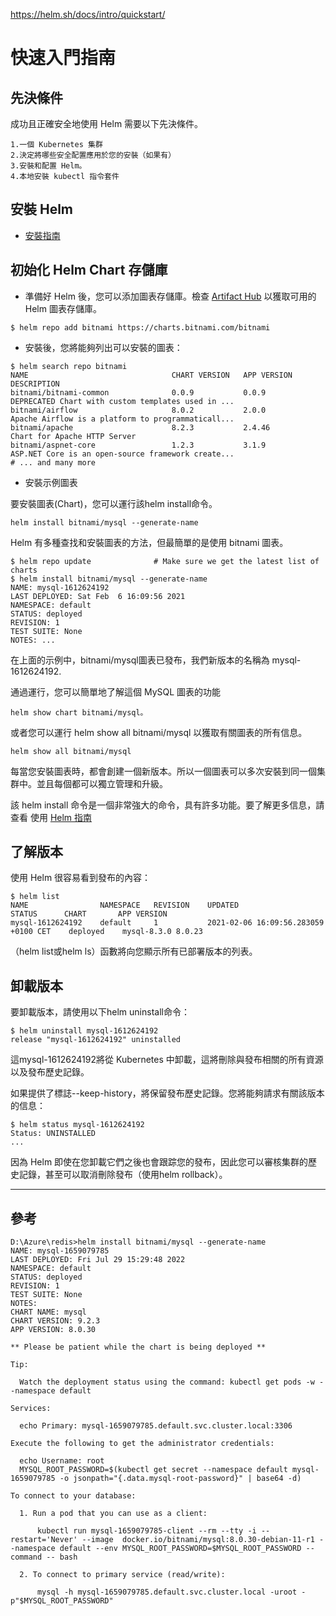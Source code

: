 https://helm.sh/docs/intro/quickstart/

# 快速入門指南

## 先決條件
成功且正確安全地使用 Helm 需要以下先決條件。
```
1.一個 Kubernetes 集群
2.決定將哪些安全配置應用於您的安裝（如果有）
3.安裝和配置 Helm。
4.本地安裝 kubectl 指令套件
```

## 安裝 Helm

* [安裝指南](https://helm.sh/docs/intro/install/)

## 初始化 Helm Chart 存儲庫
* 準備好 Helm 後，您可以添加圖表存儲庫。檢查 [Artifact Hub](https://artifacthub.io/packages/search?kind=0) 以獲取可用的 Helm 圖表存儲庫。

```
$ helm repo add bitnami https://charts.bitnami.com/bitnami

```

* 安裝後，您將能夠列出可以安裝的圖表：
```
$ helm search repo bitnami
NAME                             	CHART VERSION	APP VERSION  	DESCRIPTION
bitnami/bitnami-common           	0.0.9        	0.0.9        	DEPRECATED Chart with custom templates used in ...
bitnami/airflow                  	8.0.2        	2.0.0        	Apache Airflow is a platform to programmaticall...
bitnami/apache                   	8.2.3        	2.4.46       	Chart for Apache HTTP Server
bitnami/aspnet-core              	1.2.3        	3.1.9        	ASP.NET Core is an open-source framework create...
# ... and many more
```
* 安裝示例圖表

要安裝圖表(Chart)，您可以運行該helm install命令。

```
helm install bitnami/mysql --generate-name
```
Helm 有多種查找和安裝圖表的方法，但最簡單的是使用 bitnami 圖表。

```
$ helm repo update              # Make sure we get the latest list of charts
$ helm install bitnami/mysql --generate-name
NAME: mysql-1612624192
LAST DEPLOYED: Sat Feb  6 16:09:56 2021
NAMESPACE: default
STATUS: deployed
REVISION: 1
TEST SUITE: None
NOTES: ...
```

在上面的示例中，bitnami/mysql圖表已發布，我們新版本的名稱為 mysql-1612624192.

通過運行，您可以簡單地了解這個 MySQL 圖表的功能 
```
helm show chart bitnami/mysql。
```
或者您可以運行 helm show all bitnami/mysql 以獲取有關圖表的所有信息。
```
helm show all bitnami/mysql 
```
每當您安裝圖表時，都會創建一個新版本。所以一個圖表可以多次安裝到同一個集群中。並且每個都可以獨立管理和升級。

該 helm install 命令是一個非常強大的命令，具有許多功能。要了解更多信息，請查看 使用 [Helm 指南](https://helm.sh/docs/intro/using_helm/)

## 了解版本
使用 Helm 很容易看到發布的內容：
```
$ helm list
NAME            	NAMESPACE	REVISION	UPDATED                             	STATUS  	CHART      	APP VERSION
mysql-1612624192	default  	1       	2021-02-06 16:09:56.283059 +0100 CET	deployed	mysql-8.3.0	8.0.23
```
（helm list或helm ls）函數將向您顯示所有已部署版本的列表。

## 卸載版本
要卸載版本，請使用以下helm uninstall命令：
```
$ helm uninstall mysql-1612624192
release "mysql-1612624192" uninstalled
```
這mysql-1612624192將從 Kubernetes 中卸載，這將刪除與發布相關的所有資源以及發布歷史記錄。

如果提供了標誌--keep-history，將保留發布歷史記錄。您將能夠請求有關該版本的信息：

```
$ helm status mysql-1612624192
Status: UNINSTALLED
...
```
因為 Helm 即使在您卸載它們之後也會跟踪您的發布，因此您可以審核集群的歷史記錄，甚至可以取消刪除發布（使用helm rollback）。


<hr>

## 參考

```
D:\Azure\redis>helm install bitnami/mysql --generate-name
NAME: mysql-1659079785
LAST DEPLOYED: Fri Jul 29 15:29:48 2022
NAMESPACE: default
STATUS: deployed
REVISION: 1
TEST SUITE: None
NOTES:
CHART NAME: mysql
CHART VERSION: 9.2.3
APP VERSION: 8.0.30

** Please be patient while the chart is being deployed **

Tip:

  Watch the deployment status using the command: kubectl get pods -w --namespace default

Services:

  echo Primary: mysql-1659079785.default.svc.cluster.local:3306

Execute the following to get the administrator credentials:

  echo Username: root
  MYSQL_ROOT_PASSWORD=$(kubectl get secret --namespace default mysql-1659079785 -o jsonpath="{.data.mysql-root-password}" | base64 -d)

To connect to your database:

  1. Run a pod that you can use as a client:

      kubectl run mysql-1659079785-client --rm --tty -i --restart='Never' --image  docker.io/bitnami/mysql:8.0.30-debian-11-r1 --namespace default --env MYSQL_ROOT_PASSWORD=$MYSQL_ROOT_PASSWORD --command -- bash

  2. To connect to primary service (read/write):

      mysql -h mysql-1659079785.default.svc.cluster.local -uroot -p"$MYSQL_ROOT_PASSWORD"
```
